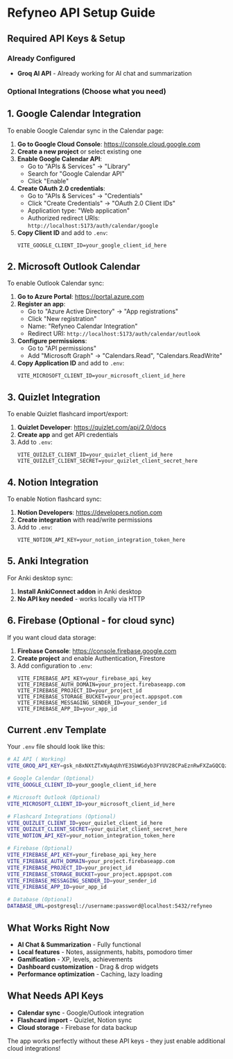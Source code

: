 # Refyneo API Setup Guide

## Required API Keys & Setup

###  Already Configured
- **Groq AI API** - Already working for AI chat and summarization

###  Optional Integrations (Choose what you need)

## 1. Google Calendar Integration
To enable Google Calendar sync in the Calendar page:

1. **Go to Google Cloud Console**: https://console.cloud.google.com
2. **Create a new project** or select existing one
3. **Enable Google Calendar API**:
   - Go to "APIs & Services" → "Library"
   - Search for "Google Calendar API"
   - Click "Enable"
4. **Create OAuth 2.0 credentials**:
   - Go to "APIs & Services" → "Credentials"
   - Click "Create Credentials" → "OAuth 2.0 Client IDs"
   - Application type: "Web application"
   - Authorized redirect URIs: `http://localhost:5173/auth/calendar/google`
5. **Copy Client ID** and add to `.env`:
   ```
   VITE_GOOGLE_CLIENT_ID=your_google_client_id_here
   ```

## 2. Microsoft Outlook Calendar
To enable Outlook Calendar sync:

1. **Go to Azure Portal**: https://portal.azure.com
2. **Register an app**:
   - Go to "Azure Active Directory" → "App registrations"
   - Click "New registration"
   - Name: "Refyneo Calendar Integration"
   - Redirect URI: `http://localhost:5173/auth/calendar/outlook`
3. **Configure permissions**:
   - Go to "API permissions"
   - Add "Microsoft Graph" → "Calendars.Read", "Calendars.ReadWrite"
4. **Copy Application ID** and add to `.env`:
   ```
   VITE_MICROSOFT_CLIENT_ID=your_microsoft_client_id_here
   ```

## 3. Quizlet Integration
To enable Quizlet flashcard import/export:

1. **Quizlet Developer**: https://quizlet.com/api/2.0/docs
2. **Create app** and get API credentials
3. Add to `.env`:
   ```
   VITE_QUIZLET_CLIENT_ID=your_quizlet_client_id_here
   VITE_QUIZLET_CLIENT_SECRET=your_quizlet_client_secret_here
   ```

## 4. Notion Integration
To enable Notion flashcard sync:

1. **Notion Developers**: https://developers.notion.com
2. **Create integration** with read/write permissions
3. Add to `.env`:
   ```
   VITE_NOTION_API_KEY=your_notion_integration_token_here
   ```

## 5. Anki Integration
For Anki desktop sync:

1. **Install AnkiConnect addon** in Anki desktop
2. **No API key needed** - works locally via HTTP

## 6. Firebase (Optional - for cloud sync)
If you want cloud data storage:

1. **Firebase Console**: https://console.firebase.google.com
2. **Create project** and enable Authentication, Firestore
3. Add configuration to `.env`:
   ```
   VITE_FIREBASE_API_KEY=your_firebase_api_key
   VITE_FIREBASE_AUTH_DOMAIN=your_project.firebaseapp.com
   VITE_FIREBASE_PROJECT_ID=your_project_id
   VITE_FIREBASE_STORAGE_BUCKET=your_project.appspot.com
   VITE_FIREBASE_MESSAGING_SENDER_ID=your_sender_id
   VITE_FIREBASE_APP_ID=your_app_id
   ```

## Current .env Template
Your `.env` file should look like this:

```bash
# AI API ( Working)
VITE_GROQ_API_KEY=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

# Google Calendar (Optional)
VITE_GOOGLE_CLIENT_ID=your_google_client_id_here

# Microsoft Outlook (Optional)  
VITE_MICROSOFT_CLIENT_ID=your_microsoft_client_id_here

# Flashcard Integrations (Optional)
VITE_QUIZLET_CLIENT_ID=your_quizlet_client_id_here
VITE_QUIZLET_CLIENT_SECRET=your_quizlet_client_secret_here
VITE_NOTION_API_KEY=your_notion_integration_token_here

# Firebase (Optional)
VITE_FIREBASE_API_KEY=your_firebase_api_key_here
VITE_FIREBASE_AUTH_DOMAIN=your_project.firebaseapp.com
VITE_FIREBASE_PROJECT_ID=your_project_id
VITE_FIREBASE_STORAGE_BUCKET=your_project.appspot.com
VITE_FIREBASE_MESSAGING_SENDER_ID=your_sender_id
VITE_FIREBASE_APP_ID=your_app_id

# Database (Optional)
DATABASE_URL=postgresql://username:password@localhost:5432/refyneo
```

## What Works Right Now
-  **AI Chat & Summarization** - Fully functional
-  **Local features** - Notes, assignments, habits, pomodoro timer
-  **Gamification** - XP, levels, achievements
-  **Dashboard customization** - Drag & drop widgets
-  **Performance optimization** - Caching, lazy loading

## What Needs API Keys
-  **Calendar sync** - Google/Outlook integration
-  **Flashcard import** - Quizlet, Notion sync
-  **Cloud storage** - Firebase for data backup

The app works perfectly without these API keys - they just enable additional cloud integrations!
